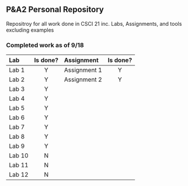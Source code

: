 <h2>P&A2 Personal Repository</h2>

Repositroy for all work done in CSCI 21 inc.
Labs, Assignments, and tools excluding examples

<h3>Completed work as of 9/18</h3>

| Lab    | Is done? | Assignment   | Is done? |
| :----- | :------: | :----------  | :-------:|
| Lab 1  |     Y    | Assignment 1 |     Y    |
| Lab 2  |     Y    | Assignment 2 |     Y    |
| Lab 3  |     Y    |
| Lab 4  |     Y    |
| Lab 5  |     Y    |
| Lab 6  |     Y    |
| Lab 7  |     Y    | 
| Lab 8  |     Y    |
| Lab 9  |     Y    |
| Lab 10 |     N    |
| Lab 11 |     N    |
| Lab 12 |     N    | 
